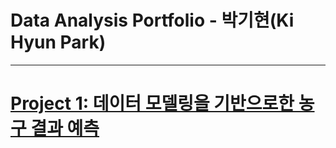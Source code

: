 # Data Analysis Portfolio - 박기현(Ki Hyun Park)

***
# [Project 1: 데이터 모델링을 기반으로한 농구 결과 예측](https://github.com/Ki-Hyun-Park/Kaggle_Competition)
